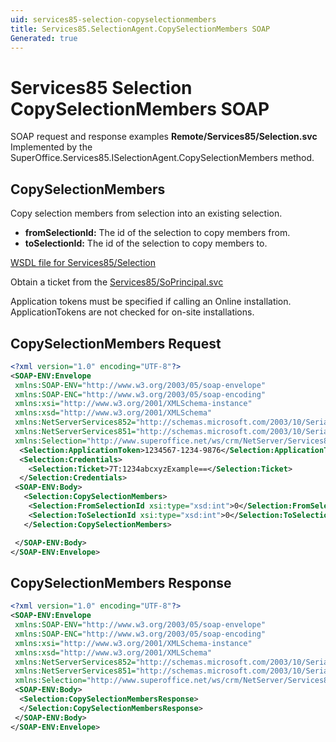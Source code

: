 ```yaml
---
uid: services85-selection-copyselectionmembers
title: Services85.SelectionAgent.CopySelectionMembers SOAP
Generated: true
---
```


# Services85 Selection CopySelectionMembers SOAP

SOAP request and response examples **Remote/Services85/Selection.svc**
Implemented by the <see cref="M:SuperOffice.Services85.ISelectionAgent.CopySelectionMembers">SuperOffice.Services85.ISelectionAgent.CopySelectionMembers</see> method.

## CopySelectionMembers

Copy selection members from selection into an existing selection.

* **fromSelectionId:** The id of the selection to copy members from.
* **toSelectionId:** The id of the selection to copy members to.



[WSDL file for Services85/Selection](../Services85-Selection.md)

Obtain a ticket from the [Services85/SoPrincipal.svc](../SoPrincipal/index.md)

Application tokens must be specified if calling an Online installation. ApplicationTokens are not checked for on-site installations.

## CopySelectionMembers Request

```xml
<?xml version="1.0" encoding="UTF-8"?>
<SOAP-ENV:Envelope
 xmlns:SOAP-ENV="http://www.w3.org/2003/05/soap-envelope"
 xmlns:SOAP-ENC="http://www.w3.org/2003/05/soap-encoding"
 xmlns:xsi="http://www.w3.org/2001/XMLSchema-instance"
 xmlns:xsd="http://www.w3.org/2001/XMLSchema"
 xmlns:NetServerServices852="http://schemas.microsoft.com/2003/10/Serialization/Arrays"
 xmlns:NetServerServices851="http://schemas.microsoft.com/2003/10/Serialization/"
 xmlns:Selection="http://www.superoffice.net/ws/crm/NetServer/Services85">
  <Selection:ApplicationToken>1234567-1234-9876</Selection:ApplicationToken>
  <Selection:Credentials>
    <Selection:Ticket>7T:1234abcxyzExample==</Selection:Ticket>
  </Selection:Credentials>
 <SOAP-ENV:Body>
   <Selection:CopySelectionMembers>
    <Selection:FromSelectionId xsi:type="xsd:int">0</Selection:FromSelectionId>
    <Selection:ToSelectionId xsi:type="xsd:int">0</Selection:ToSelectionId>
   </Selection:CopySelectionMembers>

 </SOAP-ENV:Body>
</SOAP-ENV:Envelope>

```


## CopySelectionMembers Response

```xml
<?xml version="1.0" encoding="UTF-8"?>
<SOAP-ENV:Envelope
 xmlns:SOAP-ENV="http://www.w3.org/2003/05/soap-envelope"
 xmlns:SOAP-ENC="http://www.w3.org/2003/05/soap-encoding"
 xmlns:xsi="http://www.w3.org/2001/XMLSchema-instance"
 xmlns:xsd="http://www.w3.org/2001/XMLSchema"
 xmlns:NetServerServices852="http://schemas.microsoft.com/2003/10/Serialization/Arrays"
 xmlns:NetServerServices851="http://schemas.microsoft.com/2003/10/Serialization/"
 xmlns:Selection="http://www.superoffice.net/ws/crm/NetServer/Services85">
 <SOAP-ENV:Body>
  <Selection:CopySelectionMembersResponse>
  </Selection:CopySelectionMembersResponse>
 </SOAP-ENV:Body>
</SOAP-ENV:Envelope>

```

